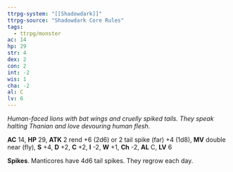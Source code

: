 ```yaml
---
ttrpg-system: "[[Shadowdark]]"
ttrpg-source: "Shadowdark Core Rules"
tags:
  - ttrpg/monster
ac: 14
hp: 29
str: 4
dex: 2
con: 2
int: -2
wis: 1
cha: -2
al: C
lv: 6
---
```


_Human-faced lions with bat wings and cruelly spiked tails. They speak halting Thanian and love devouring human flesh._

**AC** 14, **HP** 29, **ATK** 2 rend +6 (2d6) or 2 tail spike (far) +4 (1d8), **MV** double near (fly), **S** +4, **D** +2, **C** +2, **I** -2, **W** +1, **Ch** -2, **AL** C, **LV** 6

**Spikes**. Manticores have 4d6 tail spikes. They regrow each day.

